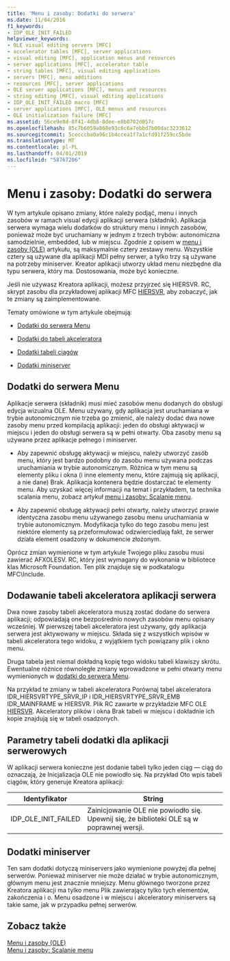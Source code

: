 ```yaml
---
title: 'Menu i zasoby: Dodatki do serwera'
ms.date: 11/04/2016
f1_keywords:
- IDP_OLE_INIT_FAILED
helpviewer_keywords:
- OLE visual editing servers [MFC]
- accelerator tables [MFC], server applications
- visual editing [MFC], application menus and resources
- server applications [MFC], accelerator table
- string tables [MFC], visual editing applications
- servers [MFC], menu additions
- resources [MFC], server applications
- OLE server applications [MFC], menus and resources
- string editing [MFC], visual editing applications
- IDP_OLE_INIT_FAILED macro [MFC]
- server applications [MFC], OLE menus and resources
- OLE initialization failure [MFC]
ms.assetid: 56ce9e8d-8f41-4db8-8dee-e8b0702d057c
ms.openlocfilehash: 85c7b6059a868e93c6c6a7ebbd7b08dac3233612
ms.sourcegitcommit: 5cecccba0a96c1b4ccea1f7a1cfd91f259cc5bde
ms.translationtype: MT
ms.contentlocale: pl-PL
ms.lasthandoff: 04/01/2019
ms.locfileid: "58767206"
---
```

# <a name="menus-and-resources-server-additions"></a>Menu i zasoby: Dodatki do serwera

W tym artykule opisano zmiany, które należy podjąć, menu i innych zasobów w ramach visual edycji aplikacji serwera (składnik). Aplikacja serwera wymaga wielu dodatków do struktury menu i innych zasobów, ponieważ może być uruchamiany w jednym z trzech trybów: autonomiczna samodzielnie, embedded, lub w miejscu. Zgodnie z opisem w [menu i zasoby (OLE)](../mfc/menus-and-resources-ole.md) artykułu, są maksymalnie cztery zestawy menu. Wszystkie cztery są używane dla aplikacji MDI pełny serwer, a tylko trzy są używane na potrzeby miniserver. Kreator aplikacji utworzy układ menu niezbędne dla typu serwera, który ma. Dostosowania, może być konieczne.

Jeśli nie używasz Kreatora aplikacji, możesz przyjrzeć się HIERSVR. RC, skrypt zasobu dla przykładowej aplikacji MFC [HIERSVR](../overview/visual-cpp-samples.md), aby zobaczyć, jak te zmiany są zaimplementowane.

Tematy omówione w tym artykule obejmują:

- [Dodatki do serwera Menu](#_core_server_menu_additions)

- [Dodatki do tabeli akceleratora](#_core_server_application_accelerator_table_additions)

- [Dodatki tabeli ciągów](../mfc/menus-and-resources-container-additions.md)

- [Dodatki miniserver](#_core_mini.2d.server_additions)

##  <a name="_core_server_menu_additions"></a> Dodatki do serwera Menu

Aplikacje serwera (składnik) musi mieć zasobów menu dodanych do obsługi edycja wizualna OLE. Menu używany, gdy aplikacja jest uruchamiana w trybie autonomicznym nie trzeba go zmienić, ale należy dodać dwa nowe zasoby menu przed kompilacją aplikacji: jeden do obsługi aktywacji w miejscu i jeden do obsługi serwera są w pełni otwarty. Oba zasoby menu są używane przez aplikacje pełnego i miniserver.

- Aby zapewnić obsługę aktywacji w miejscu, należy utworzyć zasób menu, który jest bardzo podobny do zasobu menu używana podczas uruchamiania w trybie autonomicznym. Różnica w tym menu są elementy pliku i okna (i inne elementy menu, które zajmują się aplikacji, a nie dane) Brak. Aplikacja kontenera będzie dostarczać te elementy menu. Aby uzyskać więcej informacji na temat i przykładem, ta technika scalania menu, zobacz artykuł [menu i zasoby: Scalanie menu](../mfc/menus-and-resources-menu-merging.md).

- Aby zapewnić obsługę aktywacji pełni otwarty, należy utworzyć prawie identyczna zasobu menu używanego zasobu menu uruchamiania w trybie autonomicznym. Modyfikacja tylko do tego zasobu menu jest niektóre elementy są przeformułować odzwierciedlają fakt, że serwer działa element osadzony w dokumencie złożonym.

Oprócz zmian wymienione w tym artykule Twojego pliku zasobu musi zawierać AFXOLESV. RC, który jest wymagany do wykonania w bibliotece klas Microsoft Foundation. Ten plik znajduje się w podkatalogu MFC\Include.

##  <a name="_core_server_application_accelerator_table_additions"></a> Dodawanie tabeli akceleratora aplikacji serwera

Dwa nowe zasoby tabeli akceleratora muszą zostać dodane do serwera aplikacji; odpowiadają one bezpośrednio nowych zasobów menu opisany wcześniej. W pierwszej tabeli akceleratora jest używany, gdy aplikacja serwera jest aktywowany w miejscu. Składa się z wszystkich wpisów w tabeli akceleratora tego widoku, z wyjątkiem tych powiązany plik i okno menu.

Druga tabela jest niemal dokładną kopię tego widoku tabeli klawiszy skrótu. Ewentualne różnice równoległe zmiany wprowadzone w pełni otwarty menu wymienionych w [dodatki do serwera Menu](#_core_server_menu_additions).

Na przykład te zmiany w tabeli akceleratora Porównaj tabel akceleratora IDR_HIERSVRTYPE_SRVR_IP i IDR_HIERSVRTYPE_SRVR_EMB IDR_MAINFRAME w HIERSVR. Plik RC zawarte w przykładzie MFC OLE [HIERSVR](../overview/visual-cpp-samples.md). Akceleratory plików i okna Brak tabeli w miejscu i dokładnie ich kopie znajdują się w tabeli osadzonych.

##  <a name="_core_string_table_additions_for_server_applications"></a> Parametry tabeli dodatki dla aplikacji serwerowych

W aplikacji serwera konieczne jest dodanie tabeli tylko jeden ciąg — ciąg do oznaczają, że Inicjalizacja OLE nie powiodło się. Na przykład Oto wpis tabeli ciągów, który generuje Kreatora aplikacji:

|Identyfikator|String|
|--------|------------|
|IDP_OLE_INIT_FAILED|Zainicjowanie OLE nie powiodło się. Upewnij się, że biblioteki OLE są w poprawnej wersji.|

##  <a name="_core_mini.2d.server_additions"></a> Dodatki miniserver

Ten sam dodatki dotyczą miniservers jako wymienione powyżej dla pełnej serwerów. Ponieważ miniserver nie może działać w trybie autonomicznym, głównym menu jest znacznie mniejszy. Menu głównego tworzone przez Kreatora aplikacji ma tylko menu Plik zawierający tylko tych elementów, zakończenia i o. Menu osadzone i w miejscu i akceleratory miniservers są takie same, jak w przypadku pełnej serwerów.

## <a name="see-also"></a>Zobacz także

[Menu i zasoby (OLE)](../mfc/menus-and-resources-ole.md)<br/>
[Menu i zasoby: Scalanie menu](../mfc/menus-and-resources-menu-merging.md)
